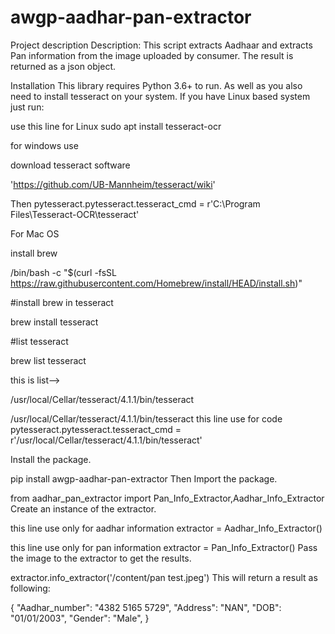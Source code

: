 # awgp-aadhar-pan-extractor


Project description
Description: This script extracts Aadhaar and extracts Pan information from the image uploaded by consumer. The result is returned as a json object.

Installation This library requires Python 3.6+ to run. As well as you also need to install tesseract on your system. If you have Linux based system just run:

use this line for Linux sudo apt install tesseract-ocr

for windows use

download tesseract software

'https://github.com/UB-Mannheim/tesseract/wiki'

Then pytesseract.pytesseract.tesseract_cmd = r'C:\Program Files\Tesseract-OCR\tesseract'

For Mac OS

install brew

/bin/bash -c "$(curl -fsSL https://raw.githubusercontent.com/Homebrew/install/HEAD/install.sh)"

#install brew in tesseract

brew install tesseract

#list tesseract

brew list tesseract

this is list-->

/usr/local/Cellar/tesseract/4.1.1/bin/tesseract

/usr/local/Cellar/tesseract/4.1.1/bin/tesseract this line use for code pytesseract.pytesseract.tesseract_cmd = r'/usr/local/Cellar/tesseract/4.1.1/bin/tesseract'

Install the package.

pip install awgp-aadhar-pan-extractor Then Import the package.

from aadhar_pan_extractor import Pan_Info_Extractor,Aadhar_Info_Extractor Create an instance of the extractor.

this line use only for aadhar information extractor = Aadhar_Info_Extractor()

this line use only for pan information extractor = Pan_Info_Extractor() Pass the image to the extractor to get the results.

extractor.info_extractor('/content/pan test.jpeg') This will return a result as following:

{ "Aadhar_number": "4382 5165 5729", "Address": "NAN", "DOB": "01/01/2003", "Gender": "Male", }
